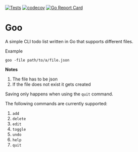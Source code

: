 [![Tests](https://github.com/Hydoc/goo/actions/workflows/test.yaml/badge.svg)](https://github.com/Hydoc/goo/actions/workflows/test.yaml)
[![codecov](https://codecov.io/gh/Hydoc/goo/graph/badge.svg?token=5TWYKUEG84)](https://codecov.io/gh/Hydoc/goo)
[![Go Report Card](https://goreportcard.com/badge/github.com/Hydoc/goo)](https://goreportcard.com/report/github.com/Hydoc/goo)

# Goo
A simple CLI todo list written in Go that supports different files.

Example
```shell
goo -file path/to/a/file.json
```

**Notes**
1. The file has to be json
2. If the file does not exist it gets created


Saving only happens when using the `quit` command.

The following commands are currently supported:
1. `add`
2. `delete`
3. `edit`
4. `toggle`
5. `undo`
6. `help`
7. `quit`
